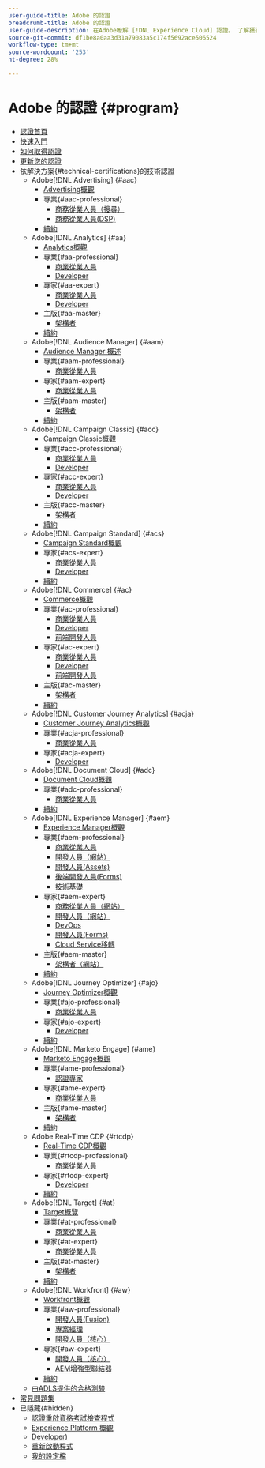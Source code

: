 ```yaml
---
user-guide-title: Adobe 的認證
breadcrumb-title: Adobe 的認證
user-guide-description: 在Adobe瞭解 [!DNL Experience Cloud] 認證。 了解獲得認證能為您做什麼。
source-git-commit: df1be8a0aa3d31a79083a5c174f5692ace506524
workflow-type: tm+mt
source-wordcount: '253'
ht-degree: 28%

---
```



# Adobe 的認證 {#program}

+ [認證首頁](overview.md)
+ [快速入門](getting-started.md)
+ [如何取得認證](how-to-get-certified.md)
+ [更新您的認證](renew.md)
+ 依解決方案{#technical-certifications}的技術認證
   + Adobe[!DNL Advertising] {#aac}
      + [Advertising概觀](/help/certifications/aac/aac-overview.md)
      + 專業{#aac-professional}
         + [商務從業人員（搜尋）](/help/certifications/aac/aac-search-p-business.md)
         + [商務從業人員(DSP)](/help/certifications/aac/aac-dsp-p-business.md)
      + [續約](/help/certifications/aac/aac-renew.md)
   + Adobe[!DNL Analytics] {#aa}
      + [Analytics概觀](/help/certifications/aa/aa-overview.md)
      + 專業{#aa-professional}
         + [商業從業人員](/help/certifications/aa/aa-p-business.md)
         + [Developer](/help/certifications/aa/aa-p-developer.md)
      + 專家{#aa-expert}
         + [商業從業人員](/help/certifications/aa/aa-e-business.md)
         + [Developer](/help/certifications/aa/aa-e-developer.md)
      + 主版{#aa-master}
         + [架構者](/help/certifications/aa/aa-m-architect.md)
      + [續約](/help/certifications/aa/aa-renew.md)
   + Adobe[!DNL Audience Manager] {#aam}
      + [Audience Manager 概述](/help/certifications/aam/aam-overview.md)
      + 專業{#aam-professional}
         + [商業從業人員](/help/certifications/aam/aam-p-business.md)
      + 專家{#aam-expert}
         + [商業從業人員](/help/certifications/aam/aam-e-business.md)
      + 主版{#aam-master}
         + [架構者](/help/certifications/aam/aam-m-architect.md)
      + [續約](/help/certifications/aam/aam-renew.md)
   + Adobe[!DNL Campaign Classic] {#acc}
      + [Campaign Classic概觀](/help/certifications/acc/acc-overview.md)
      + 專業{#acc-professional}
         + [商業從業人員](/help/certifications/acc/acc-p-business.md)
         + [Developer](/help/certifications/acc/acc-p-developer.md)
      + 專家{#acc-expert}
         + [商業從業人員](/help/certifications/acc/acc-e-business.md)
         + [Developer](/help/certifications/acc/acc-e-developer.md)
      + 主版{#acc-master}
         + [架構者](/help/certifications/acc/acc-m-developer.md)
      + [續約](/help/certifications/acc/acc-renew.md)
   + Adobe[!DNL Campaign Standard] {#acs}
      + [Campaign Standard概觀](/help/certifications/acs/acs-overview.md)
      + 專家{#acs-expert}
         + [商業從業人員](/help/certifications/acs/acs-e-business.md)
         + [Developer](/help/certifications/acs/acs-e-developer.md)
      + [續約](/help/certifications/acs/acs-renew.md)
   + Adobe[!DNL Commerce] {#ac}
      + [Commerce概觀](/help/certifications/ac/ac-overview.md)
      + 專業{#ac-professional}
         + [商業從業人員](/help/certifications/ac/ac-p-business.md)
         + [Developer](/help/certifications/ac/ac-p-developer.md)
         + [前端開發人員](/help/certifications/ac/ac-p-fedeveloper0623.md)
      + 專家{#ac-expert}
         + [商業從業人員](/help/certifications/ac/ac-e-business.md)
         + [Developer](/help/certifications/ac/ac-e-developer.md)
         + [前端開發人員](/help/certifications/ac/ac-e-fedeveloper0623.md)
      + 主版{#ac-master}
         + [架構者](/help/certifications/ac/ac-m-architect.md)
      + [續約](/help/certifications/ac/ac-renew.md)
   + Adobe[!DNL Customer Journey Analytics] {#acja}
      + [Customer Journey Analytics概觀](/help/certifications/acja/acja-overview.md)
      + 專業{#acja-professional}
         + [商業從業人員](/help/certifications/acja/acja-p-business.md)
      + 專家{#acja-expert}
         + [Developer](/help/certifications/acja/acja-e-developer.md)
   + Adobe[!DNL Document Cloud] {#adc}
      + [Document Cloud概觀](/help/certifications/adc/adc-overview.md)
      + 專業{#adc-professional}
         + [商業從業人員](/help/certifications/adc/adc-p-business.md)
      + [續約](/help/certifications/adc/adc-renew.md)
   + Adobe[!DNL Experience Manager] {#aem}
      + [Experience Manager概觀](/help/certifications/aem/aem-overview.md)
      + 專業{#aem-professional}
         + [商業從業人員](/help/certifications/aem/aem-p-business.md)
         + [開發人員（網站）](/help/certifications/aem/aem-sites-p-developer.md)
         + [開發人員(Assets)](/help/certifications/aem/aem-assets-p-developer.md)
         + [後端開發人員(Forms)](/help/certifications/aem/aem-forms-p-bedeveloper.md)
         + [技術基礎](/help/certifications/aem/aem-p-foundations.md)
      + 專家{#aem-expert}
         + [商務從業人員（網站）](/help/certifications/aem/aem-sites-e-business.md)
         + [開發人員（網站）](/help/certifications/aem/aem-sites-e-developer.md)
         + [DevOps](/help/certifications/aem/aem-devops-e-engineer.md)
         + [開發人員(Forms)](/help/certifications/aem/aem-forms-e-developer.md)
         + [Cloud Service移轉](/help/certifications/aem/aem-cs-e-migration.md)
      + 主版{#aem-master}
         + [架構者（網站）](/help/certifications/aem/aem-sites-m-architect.md)
      + [續約](/help/certifications/aem/aem-renew.md)
   + Adobe[!DNL Journey Optimizer] {#ajo}
      + [Journey Optimizer概觀](/help/certifications/ajo/ajo-overview.md)
      + 專業{#ajo-professional}
         + [商業從業人員](/help/certifications/ajo/ajo-p-business.md)
      + 專家{#ajo-expert}
         + [Developer](/help/certifications/ajo/ajo-e-developer-23-10.md)
      + [續約](/help/certifications/ajo/ajo-renew.md)
   + Adobe[!DNL Marketo Engage] {#ame}
      + [Marketo Engage概觀](/help/certifications/ame/ame-overview.md)
      + 專業{#ame-professional}
         + [認證專家](/help/certifications/ame/ame-p.md)
      + 專家{#ame-expert}
         + [商業從業人員](/help/certifications/ame/ame-e-business.md)
      + 主版{#ame-master}
         + [架構者](/help/certifications/ame/ame-m-architect-23-08.md)
      + [續約](/help/certifications/ame/ame-renew.md)
   + Adobe Real-Time CDP {#rtcdp}
      + [Real-Time CDP概觀](/help/certifications/rtcdp/rtcdp-overview.md)
      + 專業{#rtcdp-professional}
         + [商業從業人員](/help/certifications/rtcdp/rtcdp-p-business.md)
      + 專家{#rtcdp-expert}
         + [Developer](/help/certifications/rtcdp/rtcdp-e-developer.md)
      + [續約](/help/certifications/rtcdp/rtcdp-renew.md)
   + Adobe[!DNL Target] {#at}
      + [Target概覽](/help/certifications/at/at-overview.md)
      + 專業{#at-professional}
         + [商業從業人員](/help/certifications/at/at-p-business.md)
      + 專家{#at-expert}
         + [商業從業人員](/help/certifications/at/at-e-business.md)
      + 主版{#at-master}
         + [架構者](/help/certifications/at/at-m-architect0623.md)
      + [續約](/help/certifications/at/at-renew.md)
   + Adobe[!DNL Workfront] {#aw}
      + [Workfront概觀](/help/certifications/aw/aw-overview.md)
      + 專業{#aw-professional}
         + [開發人員(Fusion)](/help/certifications/aw/aw-fusion-p-developer.md)
         + [專案經理](/help/certifications/aw/aw-p-project-manager.md)
         + [開發人員（核心）](/help/certifications/aw/aw-core-p-developer-23-12.md)
      + 專家{#aw-expert}
         + [開發人員（核心）](/help/certifications/aw/aw-core-e-developer-23-08.md)
         + [AEM增強型聯結器](/help/certifications/aw/aw-aem-e-connector.md)
      + [續約](/help/certifications/aw/aw-renew.md)
   + [由ADLS提供的合格測驗](https://learning.adobe.com/certification/credentials)
+ [常見問題集](faq.md)
+ 已隱藏{#hidden}
   + [認證重啟資格考試檢查程式](exam-eligibility-check.md)
   + [Experience Platform 概觀](/help/certifications/aep/aep-overview.md)
   + [Developer)](/help/certifications/aep/aep-e-foundations.md)
   + [重新啟動程式](restart-program.md)
   + [我的設定檔](my-profile.md)